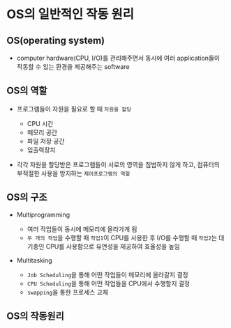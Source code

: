 # OS의 일반적인 작동 원리

## OS(operating system)
- computer hardware(CPU, I/O)를 관리해주면서 동시에 여러 application들이 작동할 수 있는 환경을 제공해주는 software


## OS의 역할
- 프로그램들이 자원을 필요로 할 때 ```자원을 할당```
  - CPU 시간
  - 메모리 공간
  - 파일 저장 공간
  - 입출력장치

- 각각 자원을 할당받은 프로그램들이 서로의 영역을 침범하지 않게 하고, 컴퓨터의 부적절한 사용을 방지하는 ```제어프로그램의 역할```


## OS의 구조
- Multiprogramming
  - 여러 작업들이 동시에 메모리에 올라가게 됨
  - ```두 개의 작업```을 수행할 때  ```작업1```이 CPU를 사용한 후 I/O를 수행할 때  ```작업2```는 대기중인 CPU를 사용함으로 유연성을 제공하여 효율성을 높임


- Multitasking
  - ```Job Scheduling```을 통해 어떤 작업들이 메모리에 올라갈지 결정
  - ```CPU Scheduling```을 통해 어떤 작업들을 CPU에서 수행할지 결정
  - ```swapping```을 통한 프로세스 교체


## OS의 작동원리
